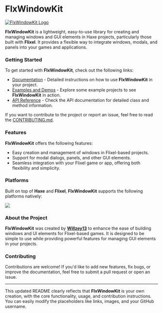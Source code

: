 # FlxWindowKit

[![FlxWindowKit Logo](https://raw.githubusercontent.com/Willzey13/flxwindowkit/images/icon.png)](https://github.com/Willzey13/flxwindowkit)

**FlxWindowKit** is a lightweight, easy-to-use library for creating and managing windows and GUI elements in Haxe projects, particularly those built with **Flixel**. It provides a flexible way to integrate windows, modals, and panels into your games and applications.

### Getting Started

To get started with **FlxWindowKit**, check out the following links:

- [Documentation](#) - Detailed instructions on how to use **FlxWindowKit** in your project.
- [Examples and Demos](#) - Explore some example projects to see **FlxWindowKit** in action.
- [API Reference](#) - Check the API documentation for detailed class and method information.

If you want to contribute to the project or report an issue, feel free to read the [CONTRIBUTING.md](#).

### Features

**FlxWindowKit** offers the following features:
- Easy creation and management of windows in Flixel-based projects.
- Support for modal dialogs, panels, and other GUI elements.
- Seamless integration with your Flixel game or app, offering both flexibility and simplicity.

### Platforms

Built on top of **Haxe** and **Flixel**, **FlxWindowKit** supports the following platforms natively:

![](images/platforms.png)

### About the Project

**FlxWindowKit** was created by **[Willzey13](https://github.com/Willzey13)** to enhance the ease of building windows and UI elements for Flixel-based games. It is designed to be simple to use while providing powerful features for managing GUI elements in your projects.

### Contributing

Contributions are welcome! If you'd like to add new features, fix bugs, or improve the documentation, feel free to submit a pull request or open an issue.

---

This updated README clearly reflects that **FlxWindowKit** is your own creation, with the core functionality, usage, and contribution instructions. You can easily modify the placeholders like links, images, and your GitHub username.